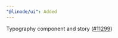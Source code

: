 ```yaml
---
"@linode/ui": Added
---
```


Typography component and story ([#11299](https://github.com/linode/manager/pull/11299))
